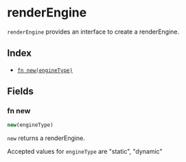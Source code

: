 # renderEngine

`renderEngine` provides an interface to create a renderEngine.

## Index

* [`fn new(engineType)`](#fn-new)

## Fields

### fn new

```ts
new(engineType)
```

`new` returns a renderEngine.

Accepted values for `engineType` are "static", "dynamic"
